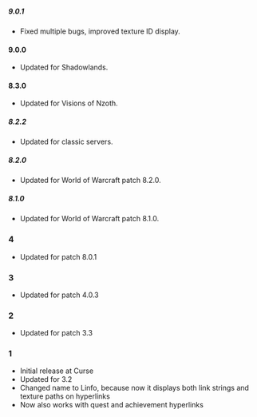 ##### 9.0.1
* Fixed multiple bugs, improved texture ID display.

#### 9.0.0
* Updated for Shadowlands.

#### 8.3.0
* Updated for Visions of Nzoth.

##### 8.2.2
* Updated for classic servers.

##### 8.2.0
* Updated for World of Warcraft patch 8.2.0.

##### 8.1.0
* Updated for World of Warcraft patch 8.1.0.

### 4
* Updated for patch 8.0.1

### 3
* Updated for patch 4.0.3

### 2
* Updated for patch 3.3

### 1
* Initial release at Curse
* Updated for 3.2
* Changed name to Linfo, because now it displays both link strings and texture paths on hyperlinks
* Now also works with quest and achievement hyperlinks
